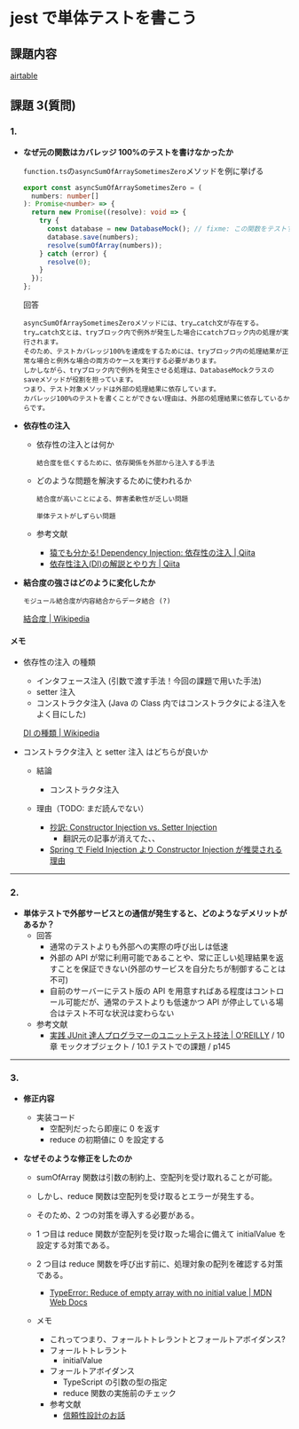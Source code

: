 # jest で単体テストを書こう

## 課題内容

[airtable](https://airtable.com/tblTnXBXFOYJ0J7lZ/viwyi8muFtWUlhNKG/recatNRhwyLZts9AL?blocks=hide)

## 課題 3(質問)

### 1.

- **なぜ元の関数はカバレッジ 100%のテストを書けなかったか**

  `function.ts`の`asyncSumOfArraySometimesZero`メソッドを例に挙げる

  ```ts
  export const asyncSumOfArraySometimesZero = (
    numbers: number[]
  ): Promise<number> => {
    return new Promise((resolve): void => {
      try {
        const database = new DatabaseMock(); // fixme: この関数をテストするには、DatabaseMockの使い方を変える必要がありそ う！ヒント：依存性の注入
        database.save(numbers);
        resolve(sumOfArray(numbers));
      } catch (error) {
        resolve(0);
      }
    });
  };
  ```

  回答

  ```
  asyncSumOfArraySometimesZeroメソッドには、try…catch文が存在する。
  try…catch文とは、tryブロック内で例外が発生した場合にcatchブロック内の処理が実行されます。
  そのため、テストカバレッジ100%を達成をするためには、tryブロック内の処理結果が正常な場合と例外な場合の両方のケースを実行する必要があります。
  しかしながら、tryブロック内で例外を発生させる処理は、DatabaseMockクラスのsaveメソッドが役割を担っています。
  つまり、テスト対象メソッドは外部の処理結果に依存しています。
  カバレッジ100%のテストを書くことができない理由は、外部の処理結果に依存しているからです。
  ```

- **依存性の注入**

  - 依存性の注入とは何か

    ```
    結合度を低くするために、依存関係を外部から注入する手法
    ```

  - どのような問題を解決するために使われるか

    ```
    結合度が高いことによる、弊害柔軟性が乏しい問題

    単体テストがしずらい問題
    ```

  - 参考文献
    - [猿でも分かる! Dependency Injection: 依存性の注入 | Qiita](https://qiita.com/hshimo/items/1136087e1c6e5c5b0d9f)
    - [依存性注入(DI)の解説とやり方 | Qiita](https://qiita.com/1000k/items/aef6aed46b0fc34cc15e)

- **結合度の強さはどのように変化したか**

  ```
  モジュール結合度が内容結合からデータ結合 (?)
  ```

  [結合度 | Wikipedia](https://ja.wikipedia.org/wiki/%E7%B5%90%E5%90%88%E5%BA%A6)

#### メモ

- 依存性の注入 の種類

  - インタフェース注入 (引数で渡す手法！今回の課題で用いた手法)
  - setter 注入
  - コンストラクタ注入 (Java の Class 内ではコンストラクタによる注入をよく目にした)

  [DI の種類 | Wikipedia](https://ja.wikipedia.org/wiki/%E4%BE%9D%E5%AD%98%E6%80%A7%E3%81%AE%E6%B3%A8%E5%85%A5#DI%E3%81%AE%E7%A8%AE%E9%A1%9E)

- コンストラクタ注入 と setter 注入 はどちらが良いか

  - 結論

    - コンストラクタ注入

  - 理由（TODO: まだ読んでない）

    - [抄訳: Constructor Injection vs. Setter Injection](https://qiita.com/1000k/items/df08e0dd5e64ec72cb3e)
      - 翻訳元の記事が消えてた、、
    - [Spring で Field Injection より Constructor Injection が推奨される理由](http://pppurple.hatenablog.com/entry/2016/12/29/233141)

---

### 2.

- **単体テストで外部サービスとの通信が発生すると、どのようなデメリットがあるか？**
  - 回答
    - 通常のテストよりも外部への実際の呼び出しは低速
    - 外部の API が常に利用可能であることや、常に正しい処理結果を返すことを保証できない(外部のサービスを自分たちが制御することは不可)
    - 自前のサーバーにテスト版の API を用意すればある程度はコントロール可能だが、通常のテストよりも低速かつ API が停止している場合はテスト不可な状況は変わらない
  - 参考文献
    - [実践 JUnit 達人プログラマーのユニットテスト技法 | O'REILLY](https://www.oreilly.co.jp/books/9784873117300/) / 10 章 モックオブジェクト / 10.1 テストでの課題 / p145

---

### 3.

- **修正内容**

  - 実装コード
    - 空配列だったら即座に 0 を返す
    - reduce の初期値に 0 を設定する

- **なぜそのような修正をしたのか**

  - sumOfArray 関数は引数の制約上、空配列を受け取れることが可能。
  - しかし、reduce 関数は空配列を受け取るとエラーが発生する。
  - そのため、2 つの対策を導入する必要がある。
  - 1 つ目は reduce 関数が空配列を受け取った場合に備えて initialValue を設定する対策である。
  - 2 つ目は reduce 関数を呼び出す前に、処理対象の配列を確認する対策である。

    - [TypeError: Reduce of empty array with no initial value | MDN Web Docs](https://developer.mozilla.org/ja/docs/Web/JavaScript/Reference/Errors/Reduce_of_empty_array_with_no_initial_value)

  - メモ
    - これってつまり、フォールトトレラントとフォールトアボイダンス?
    - フォールトトレラント
      - initialValue
    - フォールトアボイダンス
      - TypeScript の引数の型の指定
      - reduce 関数の実施前のチェック
    - 参考文献
      - [信頼性設計のお話](https://ponsuke-tarou.hatenablog.com/entry/2017/09/15/005456#%E4%BF%A1%E9%A0%BC%E8%A8%AD%E8%A8%88%E3%81%AE%E7%A8%AE%E9%A1%9E)
